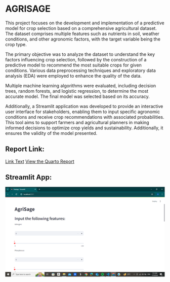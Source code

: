 # AGRISAGE
This project focuses on the development and implementation of a predictive model for crop selection based on a comprehensive agricultural dataset. The dataset comprises multiple features such as nutrients in soil, weather conditions, and other agronomic factors, with the target variable being the crop type.

The primary objective was to analyze the dataset to understand the key factors influencing crop selection, followed by the construction of a predictive model to recommend the most suitable crops for given conditions. Various data preprocessing techniques and exploratory data analysis (EDA) were employed to enhance the quality of the data.

Multiple machine learning algorithms were evaluated, including decision trees, random forests, and logistic regression, to determine the most accurate model. The final model was selected based on its accuracy.

Additionally, a Streamlit application was developed to provide an interactive user interface for stakeholders, enabling them to input specific agronomic conditions and receive crop recommendations with associated probabilities. This tool aims to support farmers and agricultural planners in making informed decisions to optimize crop yields and sustainability. Additionally, it ensures the validity of the model presented.

## Report Link:
[Link Text](URL)
[View the Quarto Report](https://your-username.github.io/your-repository/report.html)

## Streamlit App:
![Alt text](Streamlit_screenshots\Screenshot(123).png)


